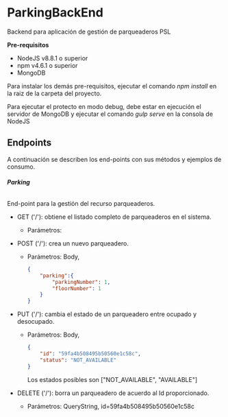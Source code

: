 # ParkingBackEnd
Backend para aplicación de gestión de parqueaderos PSL

**Pre-requisitos**
* NodeJS v8.8.1 o superior
* npm v4.6.1 o superior
* MongoDB 

Para instalar los demás pre-requisitos, ejecutar el comando *npm install* en la raiz de la carpeta del proyecto.

Para ejecutar el protecto en modo debug, debe estar en ejecución el servidor de MongoDB y ejecutar el comando *gulp serve* en la consola de NodeJS

## Endpoints

A continuación se describen los end-points con sus métodos y ejemplos de consumo.

###### **Parking**
End-point para la gestión del recurso parqueaderos.

* GET ('/'): obtiene el listado completo de parqueaderos en el sistema.
    * Parámetros:

* POST ('/'): crea un nuevo parqueadero.
    * Parámetros:
        Body,
        ```JSON
        {
            "parking":{
                "parkingNumber": 1,
                "floorNumber": 1
            }
        }
        ```
* PUT ('/'): cambia el estado de un parqueadero entre ocupado y desocupado.
    * Parámetros:
        Body,
        ```JSON
        {
            "id": "59fa4b508495b50560e1c58c",
	        "status": "NOT_AVAILABLE"
        }
        ```
        Los estados posibles son ["NOT_AVAILABLE", "AVAILABLE"]

* DELETE ('/'): borra un parqueadero de acuerdo al Id proporcionado.
    * Parámetros:
        QueryString,
        id=59fa4b508495b50560e1c58c